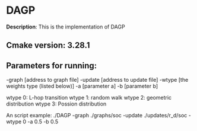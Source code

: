 # DAGP

**Description**: This is the implementation of DAGP


## Cmake version: 3.28.1


## Parameters for running:
  -graph [address to graph file] -update [address to update file] -wtype [the weights type (listed below)] -a [parameter a] -b [parameter b]

  wtype 0: L-hop transition
  wtype 1: random walk
  wtype 2: geometric distribution
  wtype 3: Possion distribution 

An script example: ./DAGP -graph ./graphs/soc -update ./updates/r_d/soc -wtype 0 -a 0.5 -b 0.5